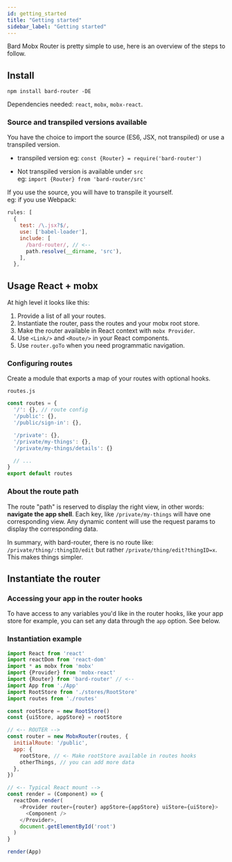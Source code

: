 ```yaml
---
id: getting_started
title: "Getting started"
sidebar_label: "Getting started"
---
```


Bard Mobx Router is pretty simple to use, here is an overview of the steps to follow.

## Install

```
npm install bard-router -DE
```

Dependencies needed: `react`, `mobx`, `mobx-react`.

### Source and transpiled versions available
You have the choice to import the source (ES6, JSX, not transpiled) or use a transpiled version.

- transpiled version
eg: `const {Router} = require('bard-router')`

- Not transpiled version is available under `src`  
eg: `import {Router} from 'bard-router/src'`

If you use the source, you will have to transpile it yourself.  
eg: if you use Webpack:

```js
rules: [
  {
    test: /\.jsx?$/,
    use: ['babel-loader'],
    include: [
      /bard-router/, // <--
      path.resolve(__dirname, 'src'),
    ],
  },
```

## Usage React + mobx

At high level it looks like this:

1. Provide a list of all your routes.
2. Instantiate the router, pass the routes and your mobx root store.
3. Make the router available in React context with `mobx Provider`.
4. Use `<Link/>` and `<Route/>` in your React components.
5. Use `router.goTo` when you need programmatic navigation.

### Configuring routes

Create a module that exports a map of your routes with optional hooks.

`routes.js`
```js
const routes = {
  '/': {}, // route config
  '/public': {},
  '/public/sign-in': {},

  '/private': {},
  '/private/my-things': {},
  '/private/my-things/details': {}

  // ...
}
export default routes
```

### About the route path

The route "path" is reserved to display the right view, in other words: __navigate the app shell__. Each key, like `/private/my-things` will have one corresponding view. Any dynamic content will use the request params to display the corresponding data.

In summary, with bard-router, there is no route like: `/private/thing/:thingID/edit` but rather `/private/thing/edit?thingID=x`. This makes things simpler.

## Instantiate the router

### Accessing your app in the router hooks
To have access to any variables you'd like in the router hooks, like your app store for example, you can set any data through the `app` option. See below.

### Instantiation example

```js
import React from 'react'
import reactDom from 'react-dom'
import * as mobx from 'mobx'
import {Provider} from 'mobx-react'
import {Router} from 'bard-router' // <--
import App from './App'
import RootStore from './stores/RootStore'
import routes from './routes'

const rootStore = new RootStore()
const {uiStore, appStore} = rootStore

// <-- ROUTER -->
const router = new MobxRouter(routes, {
  initialRoute: '/public',
  app: {
    rootStore, // <- Make rootStore available in routes hooks
    otherThings, // you can add more data
  },
})

// <-- Typical React mount -->
const render = (Component) => {
  reactDom.render(
    <Provider router={router} appStore={appStore} uiStore={uiStore}>
      <Component />
    </Provider>,
    document.getElementById('root')
  )
}

render(App)
```